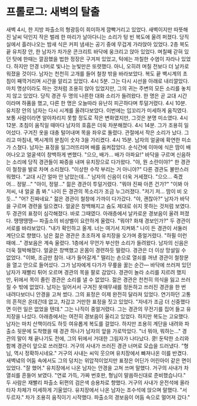 # 프롤로그: 새벽의 탈출
새벽 4시, 한 지방 파출소의 형광등이 희미하게 깜빡거리고 있었다. 새벽이지만 따뜻해진 날씨 덕인지 작은 벌레 한 마리가 날아다니는 소리가 텅 빈 복도에 울려 퍼졌다. 당직실에서 흘러나오는 밤새 식은 커피 냄새는 공기 중에 무겁게 가라앉아 있었다. 2층 복도 끝 유치장 안, 한 남자가 차가운 콘크리트 바닥에 웅크리고 앉아 있었다. 며칠째 갇혀 있던 탓에 한때는 깔끔했을 법한 정장은 구겨져 있었고, 턱에는 까칠한 수염이 자라나 있었다. 하지만 안경 너머로 빛나는 눈빛만은 또렷했다. 아니, 오히려 며칠 전보다 더 날카로워졌을 것이다.
남자는 천천히 고개를 들어 철창 밖을 바라보았다. 복도 끝 벽시계의 초침이 째깍거리며 시간을 알리고 있었다. 4시 5분. 그는 다시 시선을 아래로 내리깔았다. 마치 명상이라도 하는 것처럼 조용히 앉아 있었지만, 그의 귀는 주변의 모든 소리를 놓치지 않고 있었다. 당직 경관 두 명의 나른한 대화 소리가 들려왔다. 한 명은 곧 교대 시간이라며 하품을 했고, 다른 한 명은 오늘따라 유난히 피곤하다며 투덜거렸다.
4시 10분. 유치장 안의 남자는 다시 시계를 올려다보았다. 이번에는 입꼬리가 미세하게 움직였다. 보통 사람이라면 알아차리지 못할 정도로 작은 변화였지만, 그것은 분명 미소였다.
4시 12분. 초침이 움직일 때마다 남자의 호흡은 더욱 차분해졌다.
4시 14분. 그가 조용히 일어섰다. 구겨진 옷을 대충 털어내며 목을 좌우로 돌렸다. 관절에서 작은 소리가 났다.
그리고 마침내, 벽시계의 분침이 숫자 3을 가리켰다. 4시 15분. 남자의 얼굴에 확연한 미소가 스쳤다. 남자는 표정을 일그러뜨리며 배를 움켜잡았다. 순식간에 이마에 식은 땀이 배어나오고 얼굴색이 창백하게 변했다. "으으, 배가... 배가 아파요!"
바닥을 구르며 신음하는 소리에 당직 경관들이 짜증을 내며 유치장으로 다가왔다.
"야, 뭔 소란이야?" 한 경관이 철창을 발로 차며 소리쳤다.
"이상한 수작 부리는 거 아니야?" 다른 경관도 불만스러워했다. "교대 시간 얼마 안 남았는데..."
남자의 신음이 더욱 거세졌다. "으으... 죽겠어... 정말..."
"아이, 정말..." 젊은 경관이 투덜거렸다. "뭐야 진짜 아픈 건가?"
"이봐 아저씨, 내 얼굴 좀 봐." 나이 든 경관의 목소리가 조금 누그러졌다. "저기 저... 땀이 비 오듯..."
"어? 진짜네요." 젊은 경관이 철창에 가까이 다가갔다. "야, 괜찮아?"
남자가 바닥을 구르며 경련을 일으켰다. 얼굴은 창백해지고 숨도 제대로 쉬지 못하는 것처럼 보였다. 두 경관의 표정이 심각해졌다.
바로 그때였다. 아래층에서 날카로운 경보음이 울려 퍼졌다. 땡땡땡땡— 파출소의 비상벨이 요란하게 울렸다.
"뭐야? 화재 경보인가?" 두 경관이 서로를 바라보았다.
"내가 확인하고 올게. 너는 여기서 지켜봐." 나이 든 경관이 서둘러 계단으로 향했다.
남은 젊은 경관은 초조하게 유치장을 오가며 중얼거렸다. "하필 이런 때에..."
경보음은 계속 울렸다. 1층에서 무언가 부산한 소리가 들려왔다. 남자의 신음은 더욱 절박해졌다. 얼굴은 창백했고 온몸이 경련하듯 떨렸다. 
경관은 더 이상 망설일 수 없었다.
"이봐, 조금만 참아. 내가 들어갈게."
떨리는 손으로 열쇠를 꺼낸 경관이 철창문을 열고 안으로 들어섰다. 그가 남자에게 다가가 무릎을 꿇는 순간—
바닥에 쓰러져 있던 남자가 재빨리 튀어 오르며 경관의 목을 팔로 감았다. 경관이 놀라 소리를 지르려 했지만, 뒤에서 목이 졸린 경관은 소리를 낼 수 없었다. 젊은 경관은 천천히 의식을 잃고 쓰러질 수 밖에 없었다.
남자는 일어서서 구겨진 옷매무새를 정돈하고 쓰러진 경관을 한 번 내려다보더니 안경을 고쳐 썼다. 그의 표정은 이제 완전히 달라져 있었다. 연기하던 고통의 흔적은 온데간데 없고, 차갑고 거만한 표정을 짓고 있었다.
"자네가 조금 더 신중했다면 이런 일은 없었을 텐데." 그는 나직이 중얼거렸다.
그는 경관의 무전기를 집어 들고 유치장을 나섰다. 아래층에서는 여전히 경보음이 울리고 있었다. 하지만 복도는 고요했다. 남자는 마치 산책이라도 하듯 여유롭게 복도를 걸었다.
하지만 조용히 계단을 내려와 파출소 뒷문에 도착했을 때 경관 하나가 남자의 앞을 가로막았다.
"너 뭐야, 뭐하는..."
경관의 말이 채 끝나기도 전에, 그의 뒤에서 거대한 그림자가 나타났다. 쿵! 둔탁한 소리와 함께 경관이 앞으로 쓰러졌다. 거구의 사내가 쓰러진 경관 너머로 모습을 드러냈다.
"형님, 역시 정확하시네요." 거구의 사내는 씨익 웃으며 유치장에서 빠져나온 이를 반겼다. 새벽녘의 어둠 속에서도 그의 덩치는 위압적이었지만 표정은 어딘가 어린아이 같은 면이 있었다.
"잘 했어." 유치장에서 나온 남자는 안경을 고쳐 쓰며 말했다. 
거구의 사내가 차 열쇠를 흔들어 보였다. "연료 가득, 가짜 번호판, 형님이 말씀하신대로 준비했습니다."
두 사람은 재빨리 파출소 뒤편의 검은색 승용차로 향했다. 거구의 사내가 운전석에 올라타자 차체가 미세하게 기울었다.
유치장에서 나온 남자는 조수석에 앉으며 말했다. "서두르자."
차가 조용히 움직이기 시작했다. 파출소의 경보음이 어둠 속으로 멀어져 갔다."
